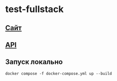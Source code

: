 # test-fullstack
## [Сайт](http://1214693-pelmenya.tw1.ru)
## [API](http://1214693-pelmenya.tw1.ru:3000/graphql)

## Запуск локально
```
docker compose -f docker-compose.yml up --build
```
